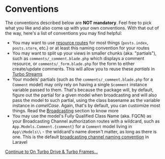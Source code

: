 # Conventions

The conventions described below are **NOT mandatory**. Feel free to pick what you like and also come up with your own conventions. With that out of the way, here's a list of conventions you may find helpful:

* You may want to use [resource routes](https://laravel.com/docs/9.x/controllers#resource-controllers) for most things (`posts.index`, `posts.store`, etc.) or at least this naming convention for your routes
* You may want to split up your views in smaller chunks (aka. "partials"), such as `comments/_comment.blade.php` which displays a comment resource, or `comments/_form.blade.php` for the form to either create/update comments. This will allow you to reuse these _partials_ in [Turbo Streams](/docs/{{version}}/turbo-streams)
* Your models' partials (such as the `comments/_comment.blade.php` for a `Comment` model) may only rely on having a single `$comment` instance variable passed to them. That's because the package will, by default, figure out the partial for a given model when broadcasting and will also pass the model to such partial, using the class basename as the variable instance in _camelCase_. Again, that's by default, you can customize most things. Read the [Broadcasting](/docs/{{version}}/broadcasting) section to know more
* You may use the model's Fully Qualified Class Name (aka. FQCN) as your Broadcasting Channel authorization routes with a wildcard, such as `App.Models.Comment.{comment}` for a `Comment` model living in `App\\Models\\` - the wildcard's name doesn't matter, as long as there is one. This is the default [broadcasting channel naming convention](https://laravel.com/docs/8.x/broadcasting#model-broadcasting-conventions) in Laravel

[Continue to On Turbo Drive & Turbo Frames...](/docs/{{version}}/notes-on-turbo-drive-and-turbo-frames)
